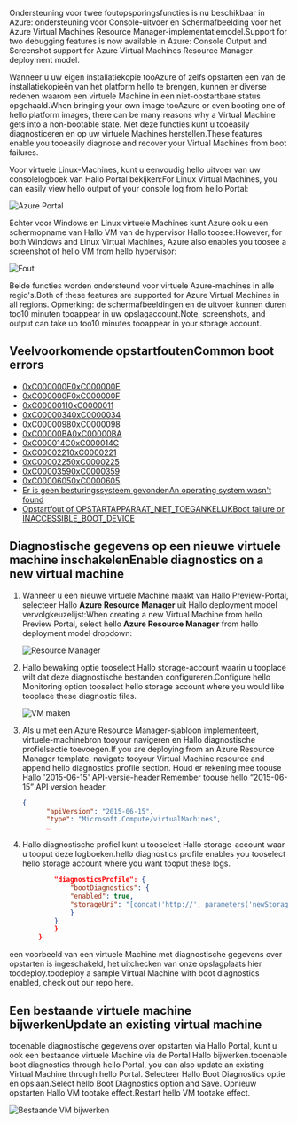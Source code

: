 <span data-ttu-id="1fefc-101">Ondersteuning voor twee foutopsporingsfuncties is nu beschikbaar in Azure: ondersteuning voor Console-uitvoer en Schermafbeelding voor het Azure Virtual Machines Resource Manager-implementatiemodel.</span><span class="sxs-lookup"><span data-stu-id="1fefc-101">Support for two debugging features is now available in Azure: Console Output and Screenshot support for Azure Virtual Machines Resource Manager deployment model.</span></span> 

<span data-ttu-id="1fefc-102">Wanneer u uw eigen installatiekopie tooAzure of zelfs opstarten een van de installatiekopieën van het platform hello te brengen, kunnen er diverse redenen waarom een virtuele Machine in een niet-opstartbare status opgehaald.</span><span class="sxs-lookup"><span data-stu-id="1fefc-102">When bringing your own image tooAzure or even booting one of hello platform images, there can be many reasons why a Virtual Machine gets into a non-bootable state.</span></span> <span data-ttu-id="1fefc-103">Met deze functies kunt u tooeasily diagnosticeren en op uw virtuele Machines herstellen.</span><span class="sxs-lookup"><span data-stu-id="1fefc-103">These features enable you tooeasily diagnose and recover your Virtual Machines from boot failures.</span></span>

<span data-ttu-id="1fefc-104">Voor virtuele Linux-Machines, kunt u eenvoudig hello uitvoer van uw consolelogboek van Hallo Portal bekijken:</span><span class="sxs-lookup"><span data-stu-id="1fefc-104">For Linux Virtual Machines, you can easily view hello output of your console log from hello Portal:</span></span>

![Azure Portal](./media/virtual-machines-common-boot-diagnostics/screenshot1.png)
 
<span data-ttu-id="1fefc-106">Echter voor Windows en Linux virtuele Machines kunt Azure ook u een schermopname van Hallo VM van de hypervisor Hallo toosee:</span><span class="sxs-lookup"><span data-stu-id="1fefc-106">However, for both Windows and Linux Virtual Machines, Azure also enables you toosee a screenshot of hello VM from hello hypervisor:</span></span>

![Fout](./media/virtual-machines-common-boot-diagnostics/screenshot2.png)

<span data-ttu-id="1fefc-108">Beide functies worden ondersteund voor virtuele Azure-machines in alle regio's.</span><span class="sxs-lookup"><span data-stu-id="1fefc-108">Both of these features are supported for Azure Virtual Machines in all regions.</span></span> <span data-ttu-id="1fefc-109">Opmerking: de schermafbeeldingen en de uitvoer kunnen duren too10 minuten tooappear in uw opslagaccount.</span><span class="sxs-lookup"><span data-stu-id="1fefc-109">Note, screenshots, and output can take up too10 minutes tooappear in your storage account.</span></span>

## <a name="common-boot-errors"></a><span data-ttu-id="1fefc-110">Veelvoorkomende opstartfouten</span><span class="sxs-lookup"><span data-stu-id="1fefc-110">Common boot errors</span></span>

- [<span data-ttu-id="1fefc-111">0xC000000E</span><span class="sxs-lookup"><span data-stu-id="1fefc-111">0xC000000E</span></span>](https://support.microsoft.com/help/4010129)
- [<span data-ttu-id="1fefc-112">0xC000000F</span><span class="sxs-lookup"><span data-stu-id="1fefc-112">0xC000000F</span></span>](https://support.microsoft.com/help/4010130)
- [<span data-ttu-id="1fefc-113">0xC0000011</span><span class="sxs-lookup"><span data-stu-id="1fefc-113">0xC0000011</span></span>](https://support.microsoft.com/help/4010134)
- [<span data-ttu-id="1fefc-114">0xC0000034</span><span class="sxs-lookup"><span data-stu-id="1fefc-114">0xC0000034</span></span>](https://support.microsoft.com/help/4010140)
- [<span data-ttu-id="1fefc-115">0xC0000098</span><span class="sxs-lookup"><span data-stu-id="1fefc-115">0xC0000098</span></span>](https://support.microsoft.com/help/4010137)
- [<span data-ttu-id="1fefc-116">0xC00000BA</span><span class="sxs-lookup"><span data-stu-id="1fefc-116">0xC00000BA</span></span>](https://support.microsoft.com/help/4010136)
- [<span data-ttu-id="1fefc-117">0xC000014C</span><span class="sxs-lookup"><span data-stu-id="1fefc-117">0xC000014C</span></span>](https://support.microsoft.com/help/4010141)
- [<span data-ttu-id="1fefc-118">0xC0000221</span><span class="sxs-lookup"><span data-stu-id="1fefc-118">0xC0000221</span></span>](https://support.microsoft.com/help/4010132)
- [<span data-ttu-id="1fefc-119">0xC0000225</span><span class="sxs-lookup"><span data-stu-id="1fefc-119">0xC0000225</span></span>](https://support.microsoft.com/help/4010138)
- [<span data-ttu-id="1fefc-120">0xC0000359</span><span class="sxs-lookup"><span data-stu-id="1fefc-120">0xC0000359</span></span>](https://support.microsoft.com/help/4010135)
- [<span data-ttu-id="1fefc-121">0xC0000605</span><span class="sxs-lookup"><span data-stu-id="1fefc-121">0xC0000605</span></span>](https://support.microsoft.com/help/4010131)
- [<span data-ttu-id="1fefc-122">Er is geen besturingssysteem gevonden</span><span class="sxs-lookup"><span data-stu-id="1fefc-122">An operating system wasn't found</span></span>](https://support.microsoft.com/help/4010142)
- [<span data-ttu-id="1fefc-123">Opstartfout of OPSTARTAPPARAAT_NIET_TOEGANKELIJK</span><span class="sxs-lookup"><span data-stu-id="1fefc-123">Boot failure or INACCESSIBLE_BOOT_DEVICE</span></span>](https://support.microsoft.com/help/4010143)

## <a name="enable-diagnostics-on-a-new-virtual-machine"></a><span data-ttu-id="1fefc-124">Diagnostische gegevens op een nieuwe virtuele machine inschakelen</span><span class="sxs-lookup"><span data-stu-id="1fefc-124">Enable diagnostics on a new virtual machine</span></span>
1. <span data-ttu-id="1fefc-125">Wanneer u een nieuwe virtuele Machine maakt van Hallo Preview-Portal, selecteer Hallo **Azure Resource Manager** uit Hallo deployment model vervolgkeuzelijst:</span><span class="sxs-lookup"><span data-stu-id="1fefc-125">When creating a new Virtual Machine from hello Preview Portal, select hello **Azure Resource Manager** from hello deployment model dropdown:</span></span>
 
    ![Resource Manager](./media/virtual-machines-common-boot-diagnostics/screenshot3.jpg)

2. <span data-ttu-id="1fefc-127">Hallo bewaking optie tooselect Hallo storage-account waarin u tooplace wilt dat deze diagnostische bestanden configureren.</span><span class="sxs-lookup"><span data-stu-id="1fefc-127">Configure hello Monitoring option tooselect hello storage account where you would like tooplace these diagnostic files.</span></span>
 
    ![VM maken](./media/virtual-machines-common-boot-diagnostics/screenshot4.jpg)

3. <span data-ttu-id="1fefc-129">Als u met een Azure Resource Manager-sjabloon implementeert, virtuele-machinebron tooyour navigeren en Hallo diagnostische profielsectie toevoegen.</span><span class="sxs-lookup"><span data-stu-id="1fefc-129">If you are deploying from an Azure Resource Manager template, navigate tooyour Virtual Machine resource and append hello diagnostics profile section.</span></span> <span data-ttu-id="1fefc-130">Houd er rekening mee toouse Hallo '2015-06-15' API-versie-header.</span><span class="sxs-lookup"><span data-stu-id="1fefc-130">Remember toouse hello “2015-06-15” API version header.</span></span>

    ```json
    {
          "apiVersion": "2015-06-15",
          "type": "Microsoft.Compute/virtualMachines",
          … 
    ```

4. <span data-ttu-id="1fefc-131">Hallo diagnostische profiel kunt u tooselect Hallo storage-account waar u tooput deze logboeken.</span><span class="sxs-lookup"><span data-stu-id="1fefc-131">hello diagnostics profile enables you tooselect hello storage account where you want tooput these logs.</span></span>

    ```json
            "diagnosticsProfile": {
                "bootDiagnostics": {
                "enabled": true,
                "storageUri": "[concat('http://', parameters('newStorageAccountName'), '.blob.core.windows.net')]"
                }
            }
            }
        }
    ```

<span data-ttu-id="1fefc-132">een voorbeeld van een virtuele Machine met diagnostische gegevens over opstarten is ingeschakeld, het uitchecken van onze opslagplaats hier toodeploy.</span><span class="sxs-lookup"><span data-stu-id="1fefc-132">toodeploy a sample Virtual Machine with boot diagnostics enabled, check out our repo here.</span></span>

## <a name="update-an-existing-virtual-machine"></a><span data-ttu-id="1fefc-133">Een bestaande virtuele machine bijwerken</span><span class="sxs-lookup"><span data-stu-id="1fefc-133">Update an existing virtual machine</span></span> ##

<span data-ttu-id="1fefc-134">tooenable diagnostische gegevens over opstarten via Hallo Portal, kunt u ook een bestaande virtuele Machine via de Portal Hallo bijwerken.</span><span class="sxs-lookup"><span data-stu-id="1fefc-134">tooenable boot diagnostics through hello Portal, you can also update an existing Virtual Machine through hello Portal.</span></span> <span data-ttu-id="1fefc-135">Selecteer Hallo Boot Diagnostics optie en opslaan.</span><span class="sxs-lookup"><span data-stu-id="1fefc-135">Select hello Boot Diagnostics option and Save.</span></span> <span data-ttu-id="1fefc-136">Opnieuw opstarten Hallo VM tootake effect.</span><span class="sxs-lookup"><span data-stu-id="1fefc-136">Restart hello VM tootake effect.</span></span>

![Bestaande VM bijwerken](./media/virtual-machines-common-boot-diagnostics/screenshot5.png)

